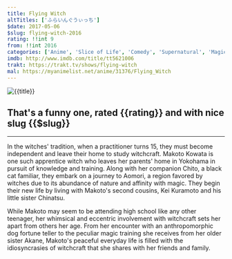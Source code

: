 ```yaml
---
title: Flying Witch
altTitles: ['ふらいんぐうぃっち']
$date: 2017-05-06
$slug: flying-witch-2016 
rating: !!int 9
from: !!int 2016
categories: ['Anime', 'Slice of Life', 'Comedy', 'Supernatural', 'Magic', 'Shounen']
imdb: http://www.imdb.com/title/tt5621006
trakt: https://trakt.tv/shows/flying-witch
mal: https://myanimelist.net/anime/31376/Flying_Witch
---
```


![{{title}}](http://kotori/{{slug}}/title.jpg)

## That's a funny one, rated {{rating}} and with nice slug {{$slug}}

***

In the witches' tradition, when a practitioner turns 15, they must become independent and leave their home to study witchcraft. Makoto Kowata is one such apprentice witch who leaves her parents' home in Yokohama in pursuit of knowledge and training. Along with her companion Chito, a black cat familiar, they embark on a journey to Aomori, a region favored by witches due to its abundance of nature and affinity with magic. They begin their new life by living with Makoto's second cousins, Kei Kuramoto and his little sister Chinatsu.

While Makoto may seem to be attending high school like any other teenager, her whimsical and eccentric involvement with witchcraft sets her apart from others her age. From her encounter with an anthropomorphic dog fortune teller to the peculiar magic training she receives from her older sister Akane, Makoto's peaceful everyday life is filled with the idiosyncrasies of witchcraft that she shares with her friends and family.

